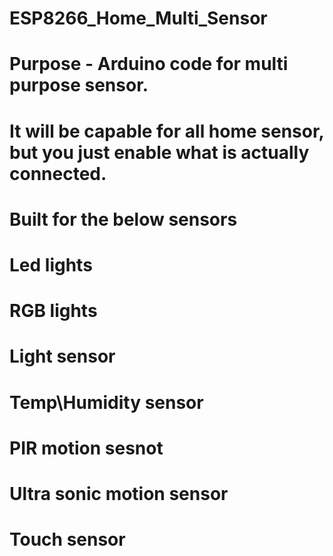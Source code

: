 # ESP8266_Home_Multi_Sensor

# Purpose - Arduino code for multi purpose sensor.
# It will be capable for all home sensor, but you just enable what is actually connected.
# Built for the below sensors
# Led lights
# RGB lights
# Light sensor
# Temp\Humidity sensor
# PIR motion sesnot
# Ultra sonic motion sensor
# Touch sensor
